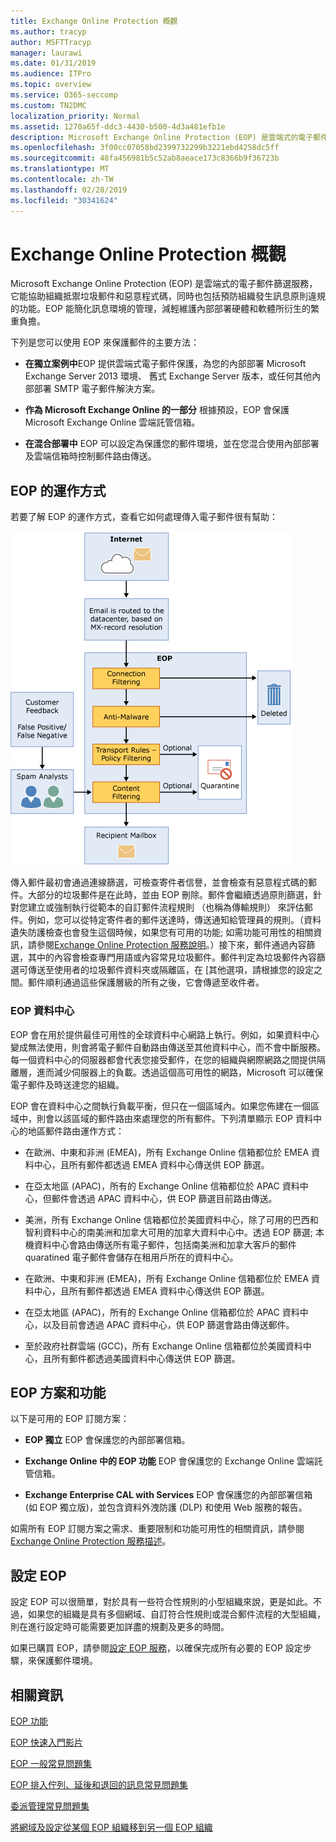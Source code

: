```yaml
---
title: Exchange Online Protection 概觀
ms.author: tracyp
author: MSFTTracyp
manager: laurawi
ms.date: 01/31/2019
ms.audience: ITPro
ms.topic: overview
ms.service: O365-seccomp
ms.custom: TN2DMC
localization_priority: Normal
ms.assetid: 1270a65f-ddc3-4430-b500-4d3a481efb1e
description: Microsoft Exchange Online Protection (EOP) 是雲端式的電子郵件篩選服務，它能協助組織抵禦垃圾郵件和惡意軟體，同時也包括預防組織發生訊息原則違規的功能。
ms.openlocfilehash: 3f00cc07058bd2399732299b3221ebd4258dc5ff
ms.sourcegitcommit: 48fa456981b5c52ab8aeace173c8366b9f36723b
ms.translationtype: MT
ms.contentlocale: zh-TW
ms.lasthandoff: 02/28/2019
ms.locfileid: "30341624"
---
```

# <a name="exchange-online-protection-overview"></a>Exchange Online Protection 概觀

Microsoft Exchange Online Protection (EOP) 是雲端式的電子郵件篩選服務，它能協助組織抵禦垃圾郵件和惡意程式碼，同時也包括預防組織發生訊息原則違規的功能。EOP 能簡化訊息環境的管理，減輕維護內部部署硬體和軟體所衍生的繁重負擔。
  
下列是您可以使用 EOP 來保護郵件的主要方法：
  
- **在獨立案例中**EOP 提供雲端式電子郵件保護，為您的內部部署 Microsoft Exchange Server 2013 環境、 舊式 Exchange Server 版本，或任何其他內部部署 SMTP 電子郵件解決方案。 
    
- **作為 Microsoft Exchange Online 的一部分** 根據預設，EOP 會保護 Microsoft Exchange Online 雲端託管信箱。 
    
- **在混合部署中** EOP 可以設定為保護您的郵件環境，並在您混合使用內部部署及雲端信箱時控制郵件路由傳送。 
    
## <a name="how-eop-works"></a>EOP 的運作方式

若要了解 EOP 的運作方式，查看它如何處理傳入電子郵件很有幫助：
  
![EOP 電子郵件處理](../media/EOP-email-processing.png)
  
傳入郵件最初會通過連線篩選，可檢查寄件者信譽，並會檢查有惡意程式碼的郵件。大部分的垃圾郵件是在此時，並由 EOP 刪除。郵件會繼續透過原則篩選，針對您建立或強制執行從範本的自訂郵件流程規則 （也稱為傳輸規則） 來評估郵件。例如，您可以從特定寄件者的郵件送達時，傳送通知給管理員的規則。（資料遺失防護檢查也會發生這個時候，如果您有可用的功能; 如需功能可用性的相關資訊，請參閱[Exchange Online Protection 服務說明](https://go.microsoft.com/fwlink/p/?LinkId=320619)。）接下來，郵件通過內容篩選，其中的內容會檢查專門用語或內容常見垃圾郵件。郵件判定為垃圾郵件內容篩選可傳送至使用者的垃圾郵件資料夾或隔離區，在 [其他選項，請根據您的設定之間。郵件順利通過這些保護層級的所有之後，它會傳遞至收件者。
  
### <a name="eop-datacenters"></a>EOP 資料中心

EOP 會在用於提供最佳可用性的全球資料中心網路上執行。例如，如果資料中心變成無法使用，則會將電子郵件自動路由傳送至其他資料中心，而不會中斷服務。每一個資料中心的伺服器都會代表您接受郵件，在您的組織與網際網路之間提供隔離層，進而減少伺服器上的負載。透過這個高可用性的網路，Microsoft 可以確保電子郵件及時送達您的組織。 
  
EOP 會在資料中心之間執行負載平衡，但只在一個區域內。如果您佈建在一個區域中，則會以該區域的郵件路由來處理您的所有郵件。下列清單顯示 EOP 資料中心的地區郵件路由運作方式：
  
    
- 在歐洲、中東和非洲 (EMEA)，所有 Exchange Online 信箱都位於 EMEA 資料中心，且所有郵件都透過 EMEA 資料中心傳送供 EOP 篩選。
    
- 在亞太地區 (APAC)，所有的 Exchange Online 信箱都位於 APAC 資料中心，但郵件會透過 APAC 資料中心，供 EOP 篩選目前路由傳送。

- 美洲，所有 Exchange Online 信箱都位於美國資料中心，除了可用的巴西和智利資料中心的南美洲和加拿大可用的加拿大資料中心中。透過 EOP 篩選; 本機資料中心會路由傳送所有電子郵件，包括南美洲和加拿大客戶的郵件quaratined 電子郵件會儲存在租用戶所在的資料中心。
    
- 在歐洲、中東和非洲 (EMEA)，所有 Exchange Online 信箱都位於 EMEA 資料中心，且所有郵件都透過 EMEA 資料中心傳送供 EOP 篩選。
    
- 在亞太地區 (APAC)，所有的 Exchange Online 信箱都位於 APAC 資料中心，以及目前會透過 APAC 資料中心，供 EOP 篩選會路由傳送郵件。
    
- 至於政府社群雲端 (GCC)，所有 Exchange Online 信箱都位於美國資料中心，且所有郵件都透過美國資料中心傳送供 EOP 篩選。
    
## <a name="eop-plans-and-features"></a>EOP 方案和功能

以下是可用的 EOP 訂閱方案：
  
- **EOP 獨立** EOP 會保護您的內部部署信箱。 
    
- **Exchange Online 中的 EOP 功能** EOP 會保護您的 Exchange Online 雲端託管信箱。 
    
- **Exchange Enterprise CAL with Services** EOP 會保護您的內部部署信箱 (如 EOP 獨立版)，並包含資料外洩防護 (DLP) 和使用 Web 服務的報告。 
    
如需所有 EOP 訂閱方案之需求、重要限制和功能可用性的相關資訊，請參閱 [Exchange Online Protection 服務描述](https://go.microsoft.com/fwlink/p/?LinkId=320619)。
  
## <a name="setting-up-eop"></a>設定 EOP

設定 EOP 可以很簡單，對於具有一些符合性規則的小型組織來說，更是如此。不過，如果您的組織是具有多個網域、自訂符合性規則或混合郵件流程的大型組織，則在進行設定時可能需要更加詳盡的規劃及更多的時間。
  
如果已購買 EOP，請參閱[設定 EOP 服務](set-up-your-eop-service.md)，以確保完成所有必要的 EOP 設定步驟，來保護郵件環境。 
  
## <a name="for-more-information"></a>相關資訊

[EOP 功能](eop-features.md)
  
[EOP 快速入門影片](videos-for-getting-started-with-eop.md)
  
[EOP 一般常見問題集](eop-general-faq.md)
  
[EOP 排入佇列、延後和退回的訊息常見問題集](eop-queued-deferred-and-bounced-messages-faq.md)
  
[委派管理常見問題集](delegated-administration-faq.md)
  
[將網域及設定從某個 EOP 組織移到另一個 EOP 組織](move-domains-and-settings-from-one-eop-organization-to-another-eop-organization.md)
  

